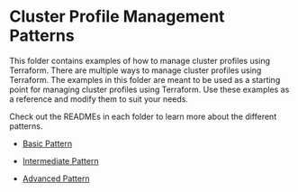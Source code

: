 # Cluster Profile Management Patterns

This folder contains examples of how to manage cluster profiles using Terraform. There are multiple ways to manage cluster profiles using Terraform. The examples in this folder are meant to be used as a starting point for managing cluster profiles using Terraform. Use these examples as a reference and modify them to suit your needs.


Check out the READMEs in each folder to learn more about the different patterns.

- [Basic Pattern](./basic/README.md)

- [Intermediate Pattern](./cp-versions/README.md)

- [Advanced Pattern](./cp-profiles-with-module/README.md)